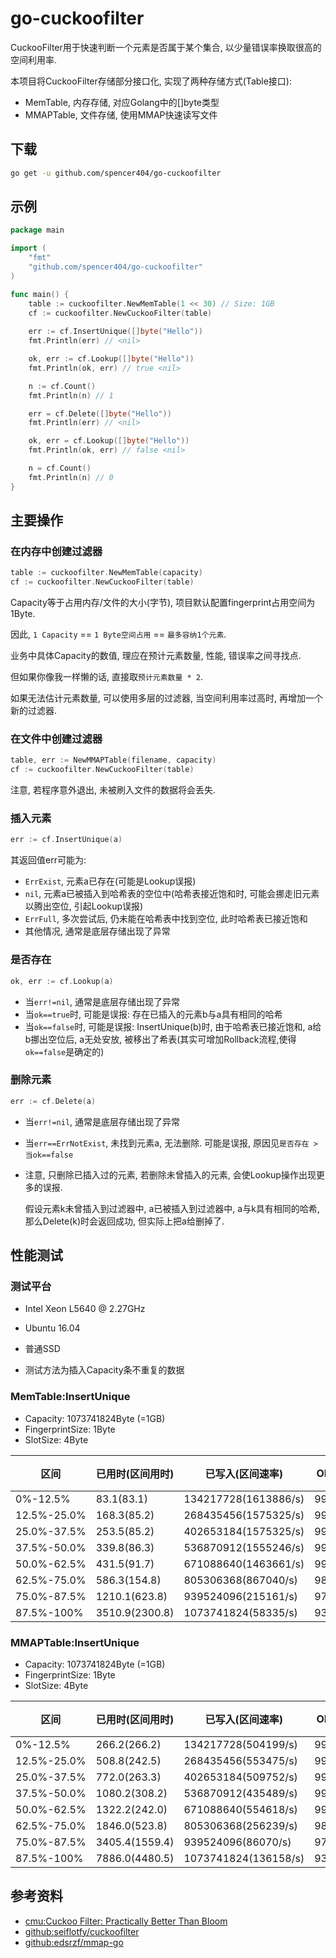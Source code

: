 # go-cuckoofilter
CuckooFilter用于快速判断一个元素是否属于某个集合, 以少量错误率换取很高的空间利用率.

本项目将CuckooFilter存储部分接口化, 实现了两种存储方式(Table接口):

+ MemTable, 内存存储, 对应Golang中的[]byte类型
+ MMAPTable, 文件存储, 使用MMAP快速读写文件



## 下载

```bash
go get -u github.com/spencer404/go-cuckoofilter
```



## 示例

```go
package main

import (
	"fmt"
	"github.com/spencer404/go-cuckoofilter"
)

func main() {
	table := cuckoofilter.NewMemTable(1 << 30) // Size: 1GB
	cf := cuckoofilter.NewCuckooFilter(table)
	
	err := cf.InsertUnique([]byte("Hello"))
	fmt.Println(err) // <nil>

	ok, err := cf.Lookup([]byte("Hello"))
	fmt.Println(ok, err) // true <nil>

	n := cf.Count()
	fmt.Println(n) // 1

	err = cf.Delete([]byte("Hello"))
	fmt.Println(err) // <nil>

	ok, err = cf.Lookup([]byte("Hello"))
	fmt.Println(ok, err) // false <nil>

	n = cf.Count()
	fmt.Println(n) // 0
}
```



## 主要操作

### 在内存中创建过滤器

```go
table := cuckoofilter.NewMemTable(capacity)
cf := cuckoofilter.NewCuckooFilter(table)
```

Capacity等于占用内存/文件的大小(字节), 项目默认配置fingerprint占用空间为1Byte. 

因此, `1 Capacity` == `1 Byte空间占用` == `最多容纳1个元素`.

业务中具体Capacity的数值, 理应在预计元素数量, 性能, 错误率之间寻找点.

但如果你像我一样懒的话, 直接取`预计元素数量 * 2`.

如果无法估计元素数量, 可以使用多层的过滤器, 当空间利用率过高时, 再增加一个新的过滤器.



### 在文件中创建过滤器

```go
table, err := NewMMAPTable(filename, capacity)
cf := cuckoofilter.NewCuckooFilter(table)
```

注意, 若程序意外退出, 未被刷入文件的数据将会丢失.

### 插入元素

```go
err := cf.InsertUnique(a)
```

其返回值err可能为:

+ `ErrExist`, 元素a已存在(可能是Lookup误报)
+ `nil`, 元素a已被插入到哈希表的空位中(哈希表接近饱和时, 可能会挪走旧元素以腾出空位, 引起Lookup误报)
+ `ErrFull`, 多次尝试后, 仍未能在哈希表中找到空位, 此时哈希表已接近饱和
+ 其他情况, 通常是底层存储出现了异常

### 是否存在

```go
ok, err := cf.Lookup(a)
```

+ 当`err!=nil`, 通常是底层存储出现了异常
+ 当`ok==true`时, 可能是误报: 存在已插入的元素b与a具有相同的哈希
+ 当`ok==false`时, 可能是误报: InsertUnique(b)时, 由于哈希表已接近饱和, a给b挪出空位后, a无处安放, 被移出了希表(其实可增加Rollback流程,使得`ok==false`是确定的)

### 删除元素

```go
err := cf.Delete(a)
```

+ 当`err!=nil`, 通常是底层存储出现了异常

+ 当`err==ErrNotExist`, 未找到元素a, 无法删除. 可能是误报, 原因见`是否存在 > 当ok==false` 

+ 注意, 只删除已插入过的元素, 若删除未曾插入的元素, 会使Lookup操作出现更多的误报.

  假设元素k未曾插入到过滤器中,  a已被插入到过滤器中, a与k具有相同的哈希, 那么Delete(k)时会返回成功, 但实际上把a给删掉了.



## 性能测试

### 测试平台

+ Intel Xeon L5640 @ 2.27GHz
+ Ubuntu 16.04
+ 普通SSD

+ 测试方法为插入Capacity条不重复的数据

### MemTable:InsertUnique

+ Capacity: 1073741824Byte (=1GB)
+ FingerprintSize: 1Byte
+ SlotSize: 4Byte

| 区间        | 已用时(区间用时) | 已写入(区间速率)     | OK(nil) | ErrExist | ErrFull | 空间利用率 |
| ----------- | ---------------- | -------------------- | ------- | -------- | ------- | ---------- |
| 0%-12.5%    | 83.1(83.1)       | 134217728(1613886/s) | 99.80%  | 0.20%    | 0.00%   | 12.48%     |
| 12.5%-25.0% | 168.3(85.2)      | 268435456(1575325/s) | 99.61%  | 0.39%    | 0.00%   | 24.90%     |
| 25.0%-37.5% | 253.5(85.2)      | 402653184(1575325/s) | 99.41%  | 0.59%    | 0.00%   | 37.28%     |
| 37.5%-50.0% | 339.8(86.3)      | 536870912(1555246/s) | 99.22%  | 0.78%    | 0.00%   | 49.61%     |
| 50.0%-62.5% | 431.5(91.7)      | 671088640(1463661/s) | 99.02%  | 0.97%    | 0.01%   | 61.89%     |
| 62.5%-75.0% | 586.3(154.8)     | 805306368(867040/s)  | 98.69%  | 1.17%    | 0.14%   | 74.02%     |
| 75.0%-87.5% | 1210.1(623.8)    | 939524096(215161/s)  | 97.51%  | 1.36%    | 1.13%   | 85.32%     |
| 87.5%-100%  | 3510.9(2300.8)   | 1073741824(58335/s)  | 93.69%  | 1.54%    | 4.77%   | 93.69%     |

### MMAPTable:InsertUnique

+ Capacity: 1073741824Byte (=1GB)
+ FingerprintSize: 1Byte 
+ SlotSize: 4Byte

| 区间        | 已用时(区间用时) | 已写入(区间速率)     | OK(nil) | ErrExist | ErrFull | 空间利用率 |
| ----------- | ---------------- | -------------------- | ------- | -------- | ------- | ---------- |
| 0%-12.5%    | 266.2(266.2)     | 134217728(504199/s)  | 99.80%  | 0.20%    | 0.00%   | 12.48%     |
| 12.5%-25.0% | 508.8(242.5)     | 268435456(553475/s)  | 99.61%  | 0.39%    | 0.00%   | 24.90%     |
| 25.0%-37.5% | 772.0(263.3)     | 402653184(509752/s)  | 99.41%  | 0.59%    | 0.00%   | 37.28%     |
| 37.5%-50.0% | 1080.2(308.2)    | 536870912(435489/s)  | 99.22%  | 0.78%    | 0.00%   | 49.61%     |
| 50.0%-62.5% | 1322.2(242.0)    | 671088640(554618/s)  | 99.02%  | 0.97%    | 0.01%   | 61.89%     |
| 62.5%-75.0% | 1846.0(523.8)    | 805306368(256239/s)  | 98.69%  | 1.17%    | 0.14%   | 74.02%     |
| 75.0%-87.5% | 3405.4(1559.4)   | 939524096(86070/s)   | 97.51%  | 1.36%    | 1.13%   | 85.32%     |
| 87.5%-100%  | 7886.0(4480.5)   | 1073741824(136158/s) | 93.69%  | 1.54%    | 4.77%   | 93.69%     |



## 参考资料

+ [cmu:Cuckoo Filter: Practically Better Than Bloom](https://www.cs.cmu.edu/~binfan/papers/conext14_cuckoofilter.pdf)
+ [github:seiflotfy/cuckoofilter](https://github.com/seiflotfy/cuckoofilter)
+ [github:edsrzf/mmap-go](https://github.com/edsrzf/mmap-go)